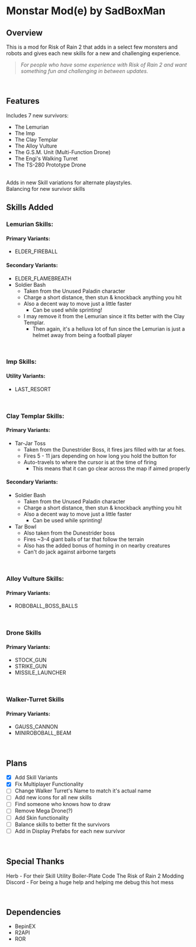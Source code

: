 # Monstar Mod(e) by SadBoxMan

## Overview
This is a mod for Risk of Rain 2 that adds in a select few monsters and robots and gives each new skills for a new and challenging experience.

> *For people who have some experience with Risk of Rain 2 and want something fun and challenging in between updates.*

<br>

## Features
Includes 7 new survivors:
  - The Lemurian
  - The Imp
  - The Clay Templar
  - The Alloy Vulture
  - The G.S.M. Unit (Multi-Function Drone)
  - The Engi's Walking Turret
  - The TS-280 Prototype Drone
<br>
Adds in new Skill variations for alternate playstyles.
<br>Balancing for new survivor skills


## Skills Added
### Lemurian Skills:
#### Primary Variants:
- ELDER_FIREBALL
#### Secondary Variants:
- ELDER_FLAMEBREATH
- Soldier Bash
  - Taken from the Unused Paladin character
  - Charge a short distance, then stun & knockback anything you hit
  - Also a decent way to move just a little faster
    - Can be used while sprinting!
  - I may remove it from the Lemurian since it fits better with the Clay Templar.
    - Then again, it's a helluva lot of fun since the Lemurian is just a helmet away from being a football player
    
<br>
 
### Imp Skills:
#### Utility Variants:
- LAST_RESORT

<br>

### Clay Templar Skills:
#### Primary Variants:
- Tar-Jar Toss
  - Taken from the Dunestrider Boss, it fires jars filled with tar at foes.
  - Fires 5 - 11 jars depending on how long you hold the button for
  - Auto-travels to where the cursor is at the time of firing
    - This means that it can go clear across the map if aimed properly
#### Secondary Variants:
- Soldier Bash
  - Taken from the Unused Paladin character
  - Charge a short distance, then stun & knockback anything you hit
  - Also a decent way to move just a little faster
    - Can be used while sprinting!
- Tar Bowl
  - Also taken from the Dunestrider boss
  - Fires ~3-4 giant balls of tar that follow the terrain
  - Also has the added bonus of homing in on nearby creatures
  - Can't do jack against airborne targets

<br>

### Alloy Vulture Skills:
#### Primary Variants:
- ROBOBALL_BOSS_BALLS

<br>

### Drone Skills
#### Primary Variants:
- STOCK_GUN
- STRIKE_GUN
- MISSILE_LAUNCHER

<br>

### Walker-Turret Skills
#### Primary Variants:
- GAUSS_CANNON
- MINIROBOBALL_BEAM
 
<br>

## Plans
- [x] Add Skill Variants
- [x] Fix Multiplayer Functionality
- [ ] Change Walker Turret's Name to match it's actual name
- [ ] Add new icons for all new skills
- [ ] Find someone who knows how to draw
- [ ] Remove Mega Drone(?)
- [ ] Add Skin functionality
- [ ] Balance skills to better fit the survivors
- [ ] Add in Display Prefabs for each new survivor

<br>

## Special Thanks
Herb - For their Skill Utility Boiler-Plate Code
The Risk of Rain 2 Modding Discord - For being a huge help and helping me debug this hot mess

<br>
 
## Dependencies
- BepinEX
- R2API
- ROR 
